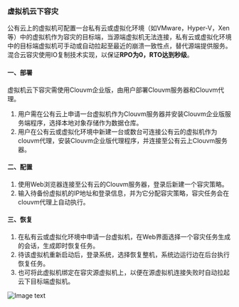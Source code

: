 ### 虚拟机云下容灾

公有云上的虚拟机可配置一台私有云或虚拟化环境（如VMware，Hyper-V，Xen等）中的虚拟机作为容灾的目标端，当源端虚拟机无法连接，私有云或虚拟化环境中的目标端虚拟机可手动或自动拉起至最近的崩溃一致性点，替代源端提供服务。混合云容灾使用IO复制技术实现，以保证**RPO为0，RTO达到秒级**。

#### 一、部署

虚拟机云下容灾需使用Clouvm企业版，由用户部署Clouvm服务器和Clouvm代理。

 1. 用户需在公有云上申请一台虚拟机作为Clouvm服务器并安装Clouvm企业版服务端程序，选择本地对象存储作为数据仓库。
 2. 用户在公有云或虚拟化环境中新建一台或数台可连接公有云的虚拟机作为clouvm代理，安装Clouvm企业版代理程序，并连接至公有云上Clouvm服务器。

#### 二、配置

 1. 使用Web浏览器连接至公有云的Clouvm服务器，登录后新建一个容灾策略。
 2. 输入待备份虚拟机的IP地址和登录信息，并为它分配容灾策略，容灾任务会在clouvm代理上自动执行。

#### 三、恢复

 1. 在私有云或虚拟化环境中申请一台虚拟机，在Web界面选择一个容灾任务生成的会话，生成即时恢复任务。
 2. 待该虚拟机重新启动后，登录系统，选择恢复整机，系统边运行边在后台执行恢复任务。
 3. 也可将此虚拟机绑定在容灾源虚拟机上，以便在源虚拟机连接失败时自动拉起云下目标端虚拟机。

![Image text](/cloud.jpg)
